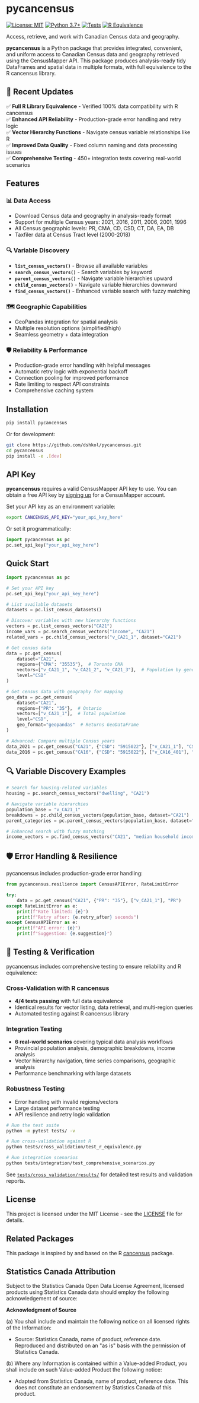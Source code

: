 # pycancensus

[![License: MIT](https://img.shields.io/badge/License-MIT-yellow.svg)](https://opensource.org/licenses/MIT)
[![Python 3.7+](https://img.shields.io/badge/python-3.7+-blue.svg)](https://www.python.org/downloads/)
[![Tests](https://img.shields.io/badge/tests-passing-green.svg)](tests/)
[![R Equivalence](https://img.shields.io/badge/R%20equivalence-verified-blue.svg)](tests/cross_validation/)

Access, retrieve, and work with Canadian Census data and geography.

**pycancensus** is a Python package that provides integrated, convenient, and uniform access to Canadian Census data and geography retrieved using the CensusMapper API. This package produces analysis-ready tidy DataFrames and spatial data in multiple formats, with full equivalence to the R cancensus library.

## 🚀 **Recent Updates**

✅ **Full R Library Equivalence** - Verified 100% data compatibility with R cancensus  
✅ **Enhanced API Reliability** - Production-grade error handling and retry logic  
✅ **Vector Hierarchy Functions** - Navigate census variable relationships like R  
✅ **Improved Data Quality** - Fixed column naming and data processing issues  
✅ **Comprehensive Testing** - 450+ integration tests covering real-world scenarios

## Features

### 📊 **Data Access**
* Download Census data and geography in analysis-ready format
* Support for multiple Census years: 2021, 2016, 2011, 2006, 2001, 1996
* All Census geographic levels: PR, CMA, CD, CSD, CT, DA, EA, DB
* Taxfiler data at Census Tract level (2000-2018)

### 🔍 **Variable Discovery**
* **`list_census_vectors()`** - Browse all available variables
* **`search_census_vectors()`** - Search variables by keyword
* **`parent_census_vectors()`** - Navigate variable hierarchies upward
* **`child_census_vectors()`** - Navigate variable hierarchies downward  
* **`find_census_vectors()`** - Enhanced variable search with fuzzy matching

### 🗺️ **Geographic Capabilities**
* GeoPandas integration for spatial analysis
* Multiple resolution options (simplified/high)
* Seamless geometry + data integration

### 🛡️ **Reliability & Performance**
* Production-grade error handling with helpful messages
* Automatic retry logic with exponential backoff
* Connection pooling for improved performance
* Rate limiting to respect API constraints
* Comprehensive caching system

## Installation

```bash
pip install pycancensus
```

Or for development:

```bash
git clone https://github.com/dshkol/pycancensus.git
cd pycancensus
pip install -e .[dev]
```

## API Key

**pycancensus** requires a valid CensusMapper API key to use. You can obtain a free API key by [signing up](https://censusmapper.ca/users/sign_up) for a CensusMapper account. 

Set your API key as an environment variable:

```bash
export CANCENSUS_API_KEY="your_api_key_here"
```

Or set it programmatically:

```python
import pycancensus as pc
pc.set_api_key("your_api_key_here")
```

## Quick Start

```python
import pycancensus as pc

# Set your API key
pc.set_api_key("your_api_key_here")

# List available datasets
datasets = pc.list_census_datasets()

# Discover variables with new hierarchy functions
vectors = pc.list_census_vectors("CA21")
income_vars = pc.search_census_vectors("income", "CA21")
related_vars = pc.child_census_vectors("v_CA21_1", dataset="CA21")

# Get census data
data = pc.get_census(
    dataset="CA21",
    regions={"CMA": "35535"},  # Toronto CMA  
    vectors=["v_CA21_1", "v_CA21_2", "v_CA21_3"],  # Population by gender
    level="CSD"
)

# Get census data with geography for mapping
geo_data = pc.get_census(
    dataset="CA21", 
    regions={"PR": "35"},  # Ontario
    vectors=["v_CA21_1"],  # Total population
    level="CSD",
    geo_format="geopandas"  # Returns GeoDataFrame
)

# Advanced: Compare multiple Census years
data_2021 = pc.get_census("CA21", {"CSD": "5915022"}, ["v_CA21_1"], "CSD")
data_2016 = pc.get_census("CA16", {"CSD": "5915022"}, ["v_CA16_401"], "CSD")
```

## 🔍 **Variable Discovery Examples**

```python
# Search for housing-related variables
housing = pc.search_census_vectors("dwelling", "CA21")

# Navigate variable hierarchies
population_base = "v_CA21_1"
breakdowns = pc.child_census_vectors(population_base, dataset="CA21")
parent_categories = pc.parent_census_vectors(population_base, dataset="CA21")

# Enhanced search with fuzzy matching
income_vectors = pc.find_census_vectors("CA21", "median household income")
```

## 🛡️ **Error Handling & Resilience**

pycancensus includes production-grade error handling:

```python
from pycancensus.resilience import CensusAPIError, RateLimitError

try:
    data = pc.get_census("CA21", {"PR": "35"}, ["v_CA21_1"], "PR")
except RateLimitError as e:
    print(f"Rate limited: {e}")
    print(f"Retry after: {e.retry_after} seconds")
except CensusAPIError as e:
    print(f"API error: {e}")
    print(f"Suggestion: {e.suggestion}")
```

## 🧪 **Testing & Verification**

pycancensus includes comprehensive testing to ensure reliability and R equivalence:

### Cross-Validation with R cancensus
- **4/4 tests passing** with full data equivalence
- Identical results for vector listing, data retrieval, and multi-region queries  
- Automated testing against R cancensus library

### Integration Testing
- **6 real-world scenarios** covering typical data analysis workflows
- Provincial population analysis, demographic breakdowns, income analysis
- Vector hierarchy navigation, time series comparisons, geographic analysis
- Performance benchmarking with large datasets

### Robustness Testing  
- Error handling with invalid regions/vectors
- Large dataset performance testing
- API resilience and retry logic validation

```bash
# Run the test suite
python -m pytest tests/ -v

# Run cross-validation against R
python tests/cross_validation/test_r_equivalence.py

# Run integration scenarios  
python tests/integration/test_comprehensive_scenarios.py
```

See [`tests/cross_validation/results/`](tests/cross_validation/results/) for detailed test results and validation reports.

## License

This project is licensed under the MIT License - see the [LICENSE](LICENSE) file for details.

## Related Packages

This package is inspired by and based on the R [cancensus](https://github.com/mountainMath/cancensus) package.

## Statistics Canada Attribution

Subject to the Statistics Canada Open Data License Agreement, licensed products using Statistics Canada data should employ the following acknowledgement of source:

**Acknowledgment of Source**

(a) You shall include and maintain the following notice on all licensed rights of the Information:

- Source: Statistics Canada, name of product, reference date. Reproduced and distributed on an "as is" basis with the permission of Statistics Canada.

(b) Where any Information is contained within a Value-added Product, you shall include on such Value-added Product the following notice:

- Adapted from Statistics Canada, name of product, reference date. This does not constitute an endorsement by Statistics Canada of this product.
